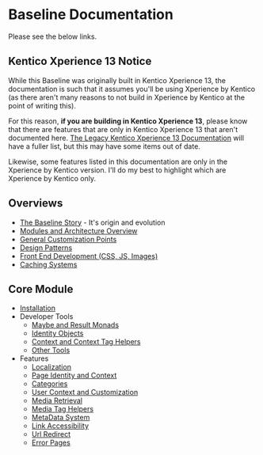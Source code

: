 # Baseline Documentation

Please see the below links.  

## Kentico Xperience 13 Notice
While this Baseline was originally built in Kentico Xperience 13, the documentation is such that it assumes you'll be using Xperience by Kentico (as there aren't many reasons to not build in Xperience by Kentico at the point of writing this).

For this reason, **if you are building in Kentico Xperience 13**, please know that there are features that are only in Kentico Xperience 13 that aren't documented here. [The Legacy Kentico Xperience 13 Documentation](https://github.com/HBSTech/Kentico13CoreBaseline/wiki) will have a fuller list, but this may have some items out of date.

Likewise, some features listed in this documentation are only in the Xperience by Kentico version.  I'll do my best to highlight which are Xperience by Kentico only.

## Overviews

- [The Baseline Story](general/baseline-story.md) - It's origin and evolution
- [Modules and Architecture Overview](general/modules-architecture-overview.md) 
- [General Customization Points](general/customization-points.md)
- [Design Patterns](general/design-patterns.md)
- [Front End Development (CSS, JS, Images)](general/front-end-development.md)
- [Caching Systems](general/caching-systems.md)

## Core Module

- [Installation](core/core-installation.md)
- Developer Tools
  - [Maybe and Result Monads](core/core-maybe-result-monads.md)
  - [Identity Objects](core/core-identity-objects.md)
  - [Context and Context Tag Helpers](core/core-context-helpers.md)
  - [Other Tools](core/core-other-tools.md)
- Features
  - [Localization](core/core-localization.md)
  - [Page Identity and Context](core/core-page-identity.md)
  - [Categories](core/core-categories.md)
  - [User Context and Customization](core/core/core-user.md)
  - [Media Retrieval](core/core-media-retrieval.md)
  - [Media Tag Helpers](core/core-media-taghelpers.md)
  - [MetaData System](core/core-metadata.md)
  - [Link Accessibility](core/core-link-accessibility.md)
  - [Url Redirect](core/core-redirect.md)
  - [Error Pages](core/core-error-pages.md)